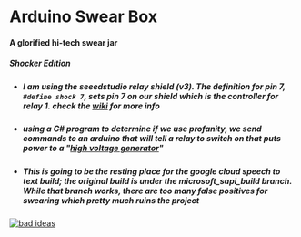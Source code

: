 # Arduino Swear Box
#### A glorified hi-tech swear jar
##### *Shocker Edition*

  * ##### I am using the seeedstudio relay shield (v3). The definition for pin 7, `#define shock 7`, sets pin 7 on our shield which is the controller for relay 1. check the [wiki](http://wiki.seeedstudio.com/Relay_Shield_v3/) for more info

  * ##### using a C# program to determine if we use profanity, we send commands to an arduino that will tell a relay to switch on that puts power to a _"_[_high voltage generator_](https://www.ebay.com/sch/sis.html?_nkw=DC+3V-6V+to+400kV+400000V+Boost+Step-up+Power+Module+High-voltage+Generator&_id=222522245188&&_trksid=p2057872.m2749.l2658)_"_

  * ##### This is going to be the resting place for the google cloud speech to text build; the original build is under the microsoft_sapi_build branch. While that branch works, there are too many false positives for swearing which pretty much ruins the project

[![bad ideas](https://i.imgur.com/OpXvvD4.gif)](https://youtu.be/sI_3dkyu0hY "watch full demo on youtube")
